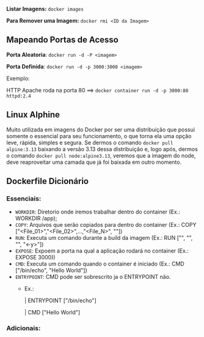 **Listar Imagens:** `docker images`

**Para Remover uma Imagem:** `docker rmi <ID da Imagem>`

## Mapeando Portas de Acesso

**Porta Aleatoria**: `docker run -d -P <imagem>`

**Porta Definida**: `docker run -d -p 3000:3000 <imagem>`

Exemplo:

HTTP Apache roda na porta 80 ==> `docker container run -d -p 3000:80 httpd:2.4`

## Linux Alphine
Muito utilizada em imagens do Docker por ser uma distribuição que possui somente o essencial para seu funcionamento, o que torna ela uma opção leve, rápida, simples e segura. Se dermos o comando `docker pull alpine:3.13` baixando a versão 3.13 dessa distribuição e, logo após, dermos o comando `docker pull node:alpine3.13`, veremos que a imagem do node, deve reaproveitar uma camada que já foi baixada em outro momento.

## Dockerfile Dicionário

### Essenciais:

- `WORKDIR`: Diretorio onde iremos trabalhar dentro do container (Ex.: WORKDIR /app);
- `COPY`: Arquivos que serão copiados para dentro do container (Ex.: COPY ["<File_01>","<File_02>",...,"<File_N>", "<Destino>"])
- `RUN`: Executa um comando durante a build da imagem (Ex.: RUN ["<sudo>", "<apt>", "<update>", "<-y>"])
- `EXPOSE`: Expoem a porta na qual a aplicação rodará no container (Ex.: EXPOSE 3000))
- `CMD`: Executa um comando quando o container é iniciado (Ex.: CMD ["/bin/echo", "Hello World"])
- `ENTRYPOINT`: CMD pode ser sobrescrito ja o ENTRYPOINT não.
  - Ex.:

    | ENTRYPOINT ["/bin/echo"]
    
    | CMD ["Hello World"]

### Adicionais:
